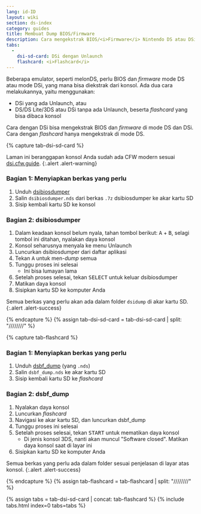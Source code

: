 ```yaml
---
lang: id-ID
layout: wiki
section: ds-index
category: guides
title: Membuat Dump BIOS/Firmware
description: Cara mengekstrak BIOS/<i>Firmware</i> Nintendo DS atau DSi dari konsol
tabs:
  - 
    dsi-sd-card: DSi dengan Unlaunch
    flashcard: <i>Flashcard</i>
---
```


Beberapa emulator, seperti melonDS, perlu BIOS dan *firmware* mode DS atau mode DSi, yang mana bisa diekstrak dari konsol. Ada dua cara melakukannya, yaitu menggunakan:
- DSi yang ada Unlaunch, atau
- DS/DS Lite/3DS atau DSi tanpa ada Unlaunch, beserta *flashcard* yang bisa dibaca konsol

Cara dengan DSi bisa mengekstrak BIOS dan *firmware* di mode DS dan DSi. Cara dengan *flashcard* hanya mengekstrak di mode DS.

{% capture tab-dsi-sd-card %}

Laman ini beranggapan konsol Anda sudah ada CFW modern sesuai [dsi.cfw.guide](https://dsi.cfw.guide).
{:.alert .alert-warning}

### Bagian 1: Menyiapkan berkas yang perlu

1. Unduh [dsibiosdumper](https://melonds.kuribo64.net/downloads/dsibiosdumper.7z)
1. Salin `dsibiosdumper.nds` dari berkas `.7z` dsibiosdumper ke akar kartu SD
1. Sisip kembali kartu SD ke konsol

### Bagian 2: dsibiosdumper
1. Dalam keadaan konsol belum nyala, tahan tombol berikut: <kbd class="face">A</kbd> + <kbd class="face">B</kbd>, selagi tombol ini ditahan, nyalakan daya konsol
1. Konsol seharusnya menyala ke menu Unlaunch
1. Luncurkan dsibiosdumper dari daftar aplikasi
1. Tekan <kbd class="face">A</kbd> untuk men-*dump* semua
1. Tunggu proses ini selesai
    - Ini bisa lumayan lama
1. Setelah proses selesai, tekan <kbd>SELECT</kbd> untuk keluar dsibiosdumper
1. Matikan daya konsol
1. Sisipkan kartu SD ke komputer Anda

Semua berkas yang perlu akan ada dalam folder `dsidump` di akar kartu SD.
{:.alert .alert-success}

{% endcapture %}
{% assign tab-dsi-sd-card = tab-dsi-sd-card | split: "////////" %}

{% capture tab-flashcard %}

### Bagian 1: Menyiapkan berkas yang perlu

1. Unduh [dsbf_dump](https://github.com/DS-Homebrew/dsbf_dump/releases/latest) (yang `.nds`)
1. Salin `dsbf_dump.nds` ke akar kartu SD
1. Sisip kembali kartu SD ke *flashcard*

### Bagian 2: dsbf_dump
1. Nyalakan daya konsol
1. Luncurkan *flashcard*
1. Navigasi ke akar kartu SD, dan luncurkan dsbf_dump
1. Tunggu proses ini selesai
1. Setelah proses selesai, tekan <kbd>START</kbd> untuk mematikan daya konsol
    - Di jenis konsol 3DS, nanti akan muncul "Software closed". Matikan daya konsol saat di layar ini
1. Sisipkan kartu SD ke komputer Anda

Semua berkas yang perlu ada dalam folder sesuai penjelasan di layar atas konsol.
{:.alert .alert-success}

{% endcapture %}
{% assign tab-flashcard = tab-flashcard | split: "////////" %}

{% assign tabs = tab-dsi-sd-card | concat: tab-flashcard %}
{% include tabs.html index=0 tabs=tabs %}
